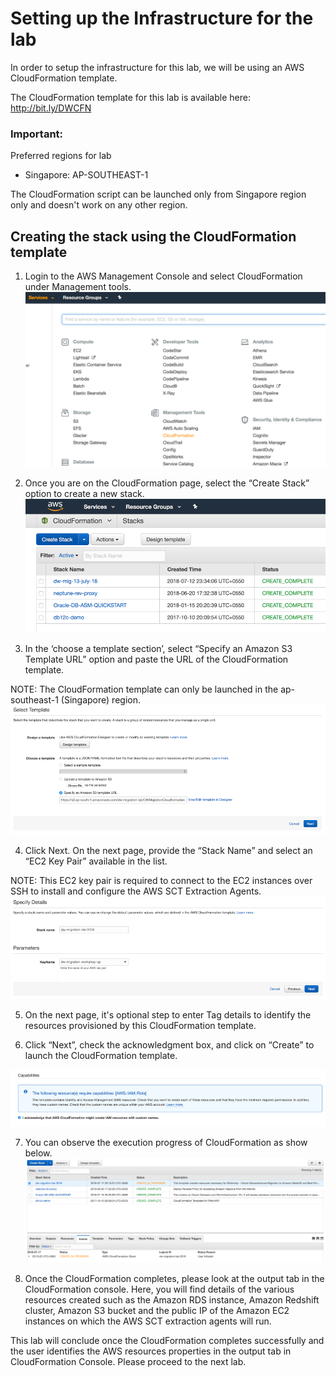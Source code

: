 # Setting up the Infrastructure for the lab

In order to setup the infrastructure for this lab, we will be using an AWS CloudFormation template.

The CloudFormation template for this lab is available here: http://bit.ly/DWCFN

### **Important:**
Preferred regions for lab
- Singapore: AP-SOUTHEAST-1

The CloudFormation script can be launched only from Singapore region only and doesn't work on any other region.

## Creating the stack using the CloudFormation template

1. Login to the AWS Management Console and select CloudFormation under Management tools.
![AWS Management Console](img/lab1-image1.png)

2. Once you are on the CloudFormation page, select the “Create Stack” option to create a new stack.
![CloudFormation](img/lab1-image2.png)

3. In the ‘choose a template section’, select “Specify an Amazon S3 Template URL” option and paste the URL of the CloudFormation template.

  NOTE: The CloudFormation template can only be launched in the ap-southeast-1 (Singapore) region.
  ![CloudFormation-Stack](img/lab1-image3.png)

4. Click Next. On the next page, provide the “Stack Name” and select an “EC2 Key Pair” available in the list.

  NOTE: This EC2 key pair is required to connect to the EC2 instances over SSH to install and configure the AWS SCT Extraction Agents.
  ![CloudFormation-StackCreation](img/lab1-image4.png)

5. On the next page,  it's optional step to enter Tag details to identify the resources provisioned by this CloudFormation template.

6. Click “Next”, check the acknowledgment box, and click on “Create” to launch the CloudFormation template.

  ![CloudFormation-Acknowledgement](img/lab1-image5.png)

7. You can observe the execution progress of CloudFormation as show below.
  ![CloudFormation-Progress](img/lab1-image6.png)

8.  Once the CloudFormation completes,  please look at the output tab in the CloudFormation console.
Here, you will find details of the various resources created such as the Amazon RDS instance, Amazon Redshift cluster, Amazon S3 bucket and the public IP of the Amazon EC2 instances on which the AWS SCT extraction agents will run.

This lab will conclude once the CloudFormation completes successfully and the user identifies the AWS resources properties in the output tab in CloudFormation Console.   Please proceed to the next lab.
